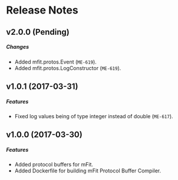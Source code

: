 # Release Notes

## v2.0.0 (Pending)
##### Changes
- Added mfit.protos.Event (`ME-619`).
- Added mfit.protos.LogConstructor (`ME-619`).

## v1.0.1 (2017-03-31)
##### Features
- Fixed log values being of type integer instead of double (`ME-617`).

## v1.0.0 (2017-03-30)
##### Features
- Added protocol buffers for mFit.
- Added Dockerfile for building mFit Protocol Buffer Compiler.
